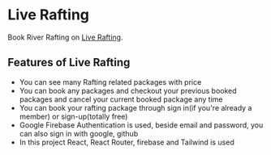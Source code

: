 # Live Rafting

Book River Rafting on [Live Rafting](https://live-rafting.web.app/).

## Features of Live Rafting

- You can see many Rafting related packages with price
- You can book any packages and checkout your previous booked packages and cancel your current booked package any time
- You can book your rafting package through sign in(if you're already a member) or sign-up(totally free)
- Google Firebase Authentication is used, beside email and password, you can also sign in with google, github
- In this project React, React Router, firebase and Tailwind is used
